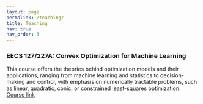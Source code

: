 ```yaml
---
layout: page
permalink: /teaching/
title: Teaching
nav: true
nav_order: 3
---
```


### EECS 127/227A: Convex Optimization for Machine Learning
This course offers the theories behind optimization models and their applications, ranging from machine learning and statistics to decision-making and control, with emphasis on numerically tractable problems, such as linear, quadratic, conic, or constrained least-squares optimization.
[Course link](https://eecs127.github.io/)